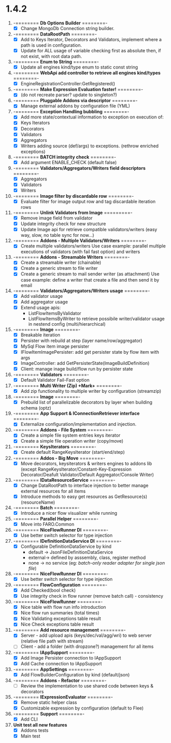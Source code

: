 # 1.4.2

1. -======== **Db Options Builder** ========-
    - [x] Change MongoDb Connection string builder.

2. -======== **DataRootPath** ========-
    - [x] Add to Keys Iterator, Decorators and Validators, implement where a path is used in configuration.
    - [x] Update for ALL usage of variable checking first as absolute then, if not exist, with root data path.

3. -======== **Enum to String** ========-
    - [x] Update all engines kind/type enum to static const string

4. -======== **WebApi add controller to retrieve all engines kind/types** ========-
    - [x] EngineRegistrationController:GetRegistered()

5. -======== **Make Expression Evaluation faster!** ========-
    - [x] (do not recreate parser? update to singleton?)

6. -======== **Pluggable Addons via descriptor** ========-
    - [x] Manage external addons by configuration file (YML)

7. -======== **Exception Handling bubbling** ========-
    - [x] Add more state/contextual information to exception on execution of:
    - [x] Keys Iterators
    - [x] Decorators
    - [x] Validators
    - [x] Aggregators
    - [x] Writers
    adding source (def/args) to exceptions. (rethrow enriched exceptions)

8. -======== **BATCH integrity check** ========-
    - [x] Add argument ENABLE_CHECK (default false)

9. -======== **Validators/Aggregators/Writers field descriptors** ========-
    - [x] Aggregators
    - [x] Validators
    - [x] Writers

10. -======== **Image filter by discardable row** ========-
    - [x] Evaluate filter for image output row and tag discardable iteration rows

11. -======== **Unlink Validators from Image** =========-
    - [x] Remove image field from validator
    - [x] Update integrity check for new structure
    - [x] Update Image api for retrieve compatible validators/writers (easy way, slow, no table sync for now...)

12. -======== **Addons - Multiple Validators/Writers** ========-
    - [x] Create multiple validators/writers
    Use case example: parallel multiple executions of 
                      validators (with fail fast option)
                      and writers

13. -======== **Addons - Streamable Writers** ========-
    - [x] Create a streamable writer (chainable)
    - [x] Create a generic stream to file writer
    - [x] Create a generic stream to mail sender writer (as attachment)
    Use case example: define a writer that create a file and then send it by email

14. -======== **Validators/Aggregators/Writers usage** ========-
    - [x] Add validator usage
    - [x] Add aggregator usage
    - [x] Extend usage apis: 
        - ListFlowItemsByValidator
        - ListFlowItemsByWriter
        to retrieve possibile writer/validator usage in nestend config (multi/hierarchical)

15. -======== **Image** ========-
    - [x] Breakable iteration
    - [x] Persister with rebuild at step (layer name/row/aggregator)
    - [x] MySql Flow item image persister
    - [x] IFlowItemImagePersister: add get persister state by flow item with args
    - [x] ImageController: add GetPersisterState(ImageBuildDefinition) 
    - [x] Client: manage inage build/flow run by persister state

16. -======== **Validators** ========-
    - [x] Default Validator Fail-Fast option

17. -======== **Multi Writer (Zip) +Mark+** ========-
    - [x] Add zip functionality to multiple writer by configuration (streamzip)

18. -======== **Image** ========-
    - [x] Prebuild list of parallelizable decorators by layer when building schema (optz) 
    
19. -======== **App Support & IConnectionRetriever interface** ========-
    - [x] Externalize configuration/implementation and injection.

20. -======== **Addons - File System** ========-
    - [x] Create a simple file system entries keys iterator
    - [x] Create a simple file operation writer (copy/move)

21. -======== **KeysIterators** ========-
    - [x] Create default RangeKeysIterator (start/end/step)

22. -======== **Addos - Big Move** ========-   
    - [x] Move decorators, keysiterators & writers engines to addons lib 
         (except RangeKeysIterator/Constant-Key-Expression Decorator/Deafult Validator/Default Aggregator/Console Writer)

23. -======== **IDataResourceService** ========-
    - [x] Change DataRootPath to interface injection to better manage
          external resources for all items
    - [x] Introduce methods to easy get resources as GetResource(s)(resourceName)

24. -======== **Batch** ========-
    - [x] Introduce a nicer flow visualizer while running

25. -======== **Parallel Helper** ========-
    - [x] Move into FARO.Common

26. -======== **NiceFlowRunner DI** ========-
    - [x] Use better switch selector for type injection

27. -======== **IDefinitionDataService DI** ========-
    - [x] Configurable DefinitionDataService by kind 
      - default -> JsonFileDefinitionDataService
      - external-> defined by asssembly, class, register method
      - none    -> no service (eg: _batch-only reader adapter for single json file_)

28. -======== **NiceFlowRunner DI** ========-
    - [x] Use better switch selector for type injection

29. -======== **FlowConfiguration** ========-
    - [x] Add Checked(bool check) 
    - [x] Use integrity check in flow runner (remove batch call) - consistency
    
30. -======== **NiceFlowRunner** ========-
    - [x] Nice table with flow run info introduction
    - [x] Nice flow run summaries (total times)
    - [x] Nice Validating exceptions table result
    - [x] Nice Check exceptions table result

31. -======== **Add resource management** ========-
    - [x] Server - add upload apis (keys/dec/val/agg/wri) to web server (relative file path with stream)
    - [ ] Client - add a folder (with dropzone?) management for all items

32.  -======== **IAppSupport** ========-
     - [x] Add Image Persister connection to IAppSupport
     - [x] Add Cache connection to IAppSupport

33. -======== **AppSettings** ========-
    - [x] Add FlowBuilderConfiguration by kind (default/json)

34. -======== **Addons - Refactor** ========-
    - [ ] Review the implementation to use shared code between keys & decorators

35. -======== **IExpressionEvaluator** ========-
    - [x] Remove static helper class
    - [x] Customizable expression by configuration (default to Flee)
    
36. -======== **Support** ========-
    - [x] Add CLI

37. **Unit test all new features**
    - [x] Addons tests
    - [x] Main test

